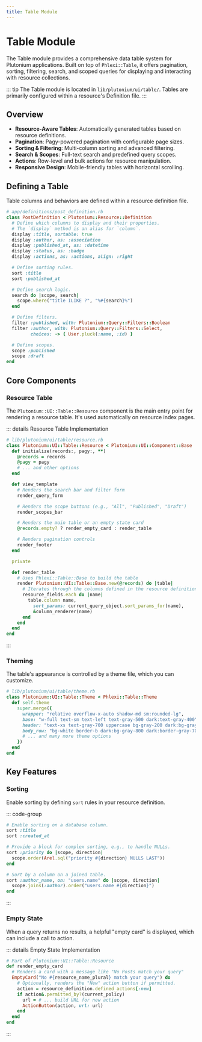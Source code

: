 ```yaml
---
title: Table Module
---
```


# Table Module

The Table module provides a comprehensive data table system for Plutonium applications. Built on top of `Phlexi::Table`, it offers pagination, sorting, filtering, search, and scoped queries for displaying and interacting with resource collections.

::: tip
The Table module is located in `lib/plutonium/ui/table/`. Tables are primarily configured within a resource's Definition file.
:::

## Overview

- **Resource-Aware Tables**: Automatically generated tables based on resource definitions.
- **Pagination**: Pagy-powered pagination with configurable page sizes.
- **Sorting & Filtering**: Multi-column sorting and advanced filtering.
- **Search & Scopes**: Full-text search and predefined query scopes.
- **Actions**: Row-level and bulk actions for resource manipulation.
- **Responsive Design**: Mobile-friendly tables with horizontal scrolling.

## Defining a Table

Table columns and behaviors are defined within a resource definition file.

```ruby
# app/definitions/post_definition.rb
class PostDefinition < Plutonium::Resource::Definition
  # Define which columns to display and their properties.
  # The `display` method is an alias for `column`.
  display :title, sortable: true
  display :author, as: :association
  display :published_at, as: :datetime
  display :status, as: :badge
  display :actions, as: :actions, align: :right

  # Define sorting rules.
  sort :title
  sort :published_at

  # Define search logic.
  search do |scope, search|
    scope.where("title ILIKE ?", "%#{search}%")
  end

  # Define filters.
  filter :published, with: Plutonium::Query::Filters::Boolean
  filter :author, with: Plutonium::Query::Filters::Select,
         choices: -> { User.pluck(:name, :id) }

  # Define scopes.
  scope :published
  scope :draft
end
```

## Core Components

### Resource Table

The `Plutonium::UI::Table::Resource` component is the main entry point for rendering a resource table. It's used automatically on resource index pages.

::: details Resource Table Implementation
```ruby
# lib/plutonium/ui/table/resource.rb
class Plutonium::UI::Table::Resource < Plutonium::UI::Component::Base
  def initialize(records:, pagy:, **)
    @records = records
    @pagy = pagy
    # ... and other options
  end

  def view_template
    # Renders the search bar and filter form
    render_query_form

    # Renders the scope buttons (e.g., "All", "Published", "Draft")
    render_scopes_bar

    # Renders the main table or an empty state card
    @records.empty? ? render_empty_card : render_table

    # Renders pagination controls
    render_footer
  end

  private

  def render_table
    # Uses Phlexi::Table::Base to build the table
    render Plutonium::UI::Table::Base.new(@records) do |table|
      # Iterates through the columns defined in the resource definition
      resource_fields.each do |name|
        table.column name,
          sort_params: current_query_object.sort_params_for(name),
          &column_renderer(name)
      end
    end
  end
end
```
:::

### Theming

The table's appearance is controlled by a theme file, which you can customize.

```ruby
# lib/plutonium/ui/table/theme.rb
class Plutonium::UI::Table::Theme < Phlexi::Table::Theme
  def self.theme
    super.merge({
      wrapper: "relative overflow-x-auto shadow-md sm:rounded-lg",
      base: "w-full text-sm text-left text-gray-500 dark:text-gray-400",
      header: "text-xs text-gray-700 uppercase bg-gray-200 dark:bg-gray-700",
      body_row: "bg-white border-b dark:bg-gray-800 dark:border-gray-700",
      # ... and many more theme options
    })
  end
end
```

## Key Features

### Sorting

Enable sorting by defining `sort` rules in your resource definition.

::: code-group
```ruby [Simple Sort]
# Enable sorting on a database column.
sort :title
sort :created_at
```
```ruby [Custom Sort Logic]
# Provide a block for complex sorting, e.g., to handle NULLs.
sort :priority do |scope, direction|
  scope.order(Arel.sql("priority #{direction} NULLS LAST"))
end
```
```ruby [Association Sort]
# Sort by a column on a joined table.
sort :author_name, on: "users.name" do |scope, direction|
  scope.joins(:author).order("users.name #{direction}")
end
```
:::

### Empty State

When a query returns no results, a helpful "empty card" is displayed, which can include a call to action.

::: details Empty State Implementation
```ruby
# Part of Plutonium::UI::Table::Resource
def render_empty_card
  # Renders a card with a message like "No Posts match your query"
  EmptyCard("No #{resource_name_plural} match your query") do
    # Optionally, renders the "New" action button if permitted.
    action = resource_definition.defined_actions[:new]
    if action&.permitted_by?(current_policy)
      url = # ... build URL for new action
      ActionButton(action, url: url)
    end
  end
end
```
:::
